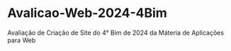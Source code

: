 # Avalicao-Web-2024-4Bim
 Avaliação de Criação de Site do 4° Bim de 2024 da Máteria de Aplicações para Web
